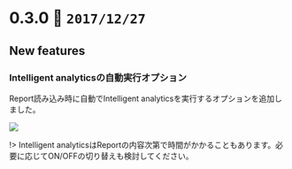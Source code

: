 0.3.0   :calendar: `2017/12/27` 
===============================


## New features

### Intelligent analyticsの自動実行オプション

Report読み込み時に自動でIntelligent analyticsを実行するオプションを追加しました。

![](https://dl.dropboxusercontent.com/s/df5a5i7wrg3w7i1/0.3.0-1.png)

!> Intelligent analyticsはReportの内容次第で時間がかかることもあります。必要に応じてON/OFFの切り替えも検討してください。

